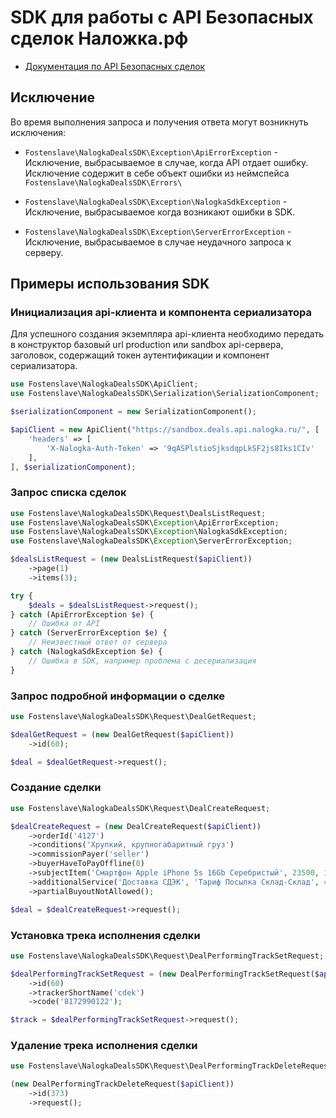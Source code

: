 # SDK для работы с API Безопасных сделок Наложка.рф

- [Документация по API Безопасных сделок](https://api.nalogka.ru/deals.html)

## Исключение

Во время выполнения запроса и получения ответа могут возникнуть исключения:

- `Fostenslave\NalogkaDealsSDK\Exception\ApiErrorException` - Исключение, выбрасываемое в случае, когда API отдает ошибку.
Исключение содержит в себе объект ошибки из неймспейса `Fostenslave\NalogkaDealsSDK\Errors\`

- `Fostenslave\NalogkaDealsSDK\Exception\NalogkaSdkException` - Исключение, выбрасываемое когда возникают ошибки в SDK.

- `Fostenslave\NalogkaDealsSDK\Exception\ServerErrorException` - Исключение, выбрасываемое в случае неудачного запроса к серверу.

## Примеры использования SDK

### Инициализация api-клиента и компонента сериализатора

Для успешного создания экземпляра api-клиента необходимо передать в конструктор базовый url production или sandbox api-сервера,
заголовок, содержащий токен аутентификации и компонент сериализатора.

```php
use Fostenslave\NalogkaDealsSDK\ApiClient;
use Fostenslave\NalogkaDealsSDK\Serialization\SerializationComponent;

$serializationComponent = new SerializationComponent();

$apiClient = new ApiClient("https://sandbox.deals.api.nalogka.ru/", [
    'headers' => [
        'X-Nalogka-Auth-Token' => '9qASPlstioSjksdqpLkSF2js8Iks1CIv'
    ],
], $serializationComponent);
```

### Запрос списка сделок

```php
use Fostenslave\NalogkaDealsSDK\Request\DealsListRequest;
use Fostenslave\NalogkaDealsSDK\Exception\ApiErrorException;
use Fostenslave\NalogkaDealsSDK\Exception\NalogkaSdkException;
use Fostenslave\NalogkaDealsSDK\Exception\ServerErrorException;

$dealsListRequest = (new DealsListRequest($apiClient))
    ->page(1)
    ->items(3);

try {
    $deals = $dealsListRequest->request();
} catch (ApiErrorException $e) {
    // Ошибка от API
} catch (ServerErrorException $e) {
    // Неизвестный ответ от сервера
} catch (NalogkaSdkException $e) {
    // Ошибка в SDK, например проблема с десериализация
}
```

### Запрос подробной информации о сделке

```php
use Fostenslave\NalogkaDealsSDK\Request\DealGetRequest;

$dealGetRequest = (new DealGetRequest($apiClient))
    ->id(60);

$deal = $dealGetRequest->request();
```

### Создание сделки

```php
use Fostenslave\NalogkaDealsSDK\Request\DealCreateRequest;

$dealCreateRequest = (new DealCreateRequest($apiClient))
    ->orderId('4127')
    ->conditions('Хрупкий, крупногабаритный груз')
    ->commissionPayer('seller')
    ->buyerHaveToPayOffline(0)
    ->subjectItem('Смартфон Apple iPhone 5s 16Gb Серебристый', 23500, 1, "test", "test")
    ->additionalService('Доставка СДЭК', 'Тариф Посылка Склад-Склад', 450, 400, 'seller', 'seller')
    ->partialBuyoutNotAllowed();

$deal = $dealCreateRequest->request();
```

### Установка трека исполнения сделки

```php
use Fostenslave\NalogkaDealsSDK\Request\DealPerformingTrackSetRequest;

$dealPerformingTrackSetRequest = (new DealPerformingTrackSetRequest($apiClient))
    ->id(60)
    ->trackerShortName('cdek')
    ->code('8172990122');

$track = $dealPerformingTrackSetRequest->request();
```

### Удаление трека исполнения сделки

```php
use Fostenslave\NalogkaDealsSDK\Request\DealPerformingTrackDeleteRequest;

(new DealPerformingTrackDeleteRequest($apiClient))
    ->id(373)
    ->request();
```